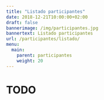 ```yaml
---
title: "Listado participantes"
date: 2018-12-21T10:00:00+02:00
draft: false
bannerimage: /img/participantes.jpg
bannertext: Listado participantes
url: /participantes/listado/
menu:
  main:
    parent: participantes
    weight: 20
---
```


# TODO
